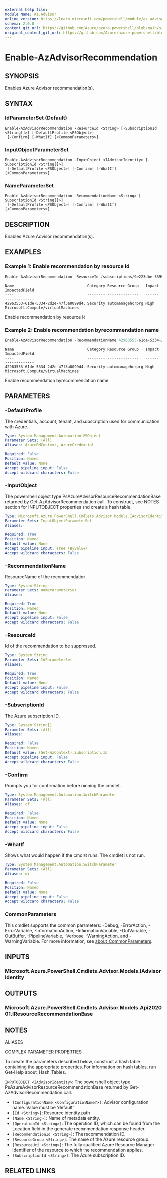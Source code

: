 ```yaml
---
external help file: 
Module Name: Az.Advisor
online version: https://learn.microsoft.com/powershell/module/az.advisor/Enable-AzAdvisorRecommendation
schema: 2.0.0
content_git_url: https://github.com/Azure/azure-powershell/blob/main/src/Advisor/Advisor/help/Enable-AzAdvisorRecommendation.md
original_content_git_url: https://github.com/Azure/azure-powershell/blob/main/src/Advisor/Advisor/help/Enable-AzAdvisorRecommendation.md
---
```


# Enable-AzAdvisorRecommendation

## SYNOPSIS
Enables Azure Advisor recommendation(s).

## SYNTAX

### IdParameterSet (Default)
```
Enable-AzAdvisorRecommendation -ResourceId <String> [-SubscriptionId <String[]>] [-DefaultProfile <PSObject>]
 [-Confirm] [-WhatIf] [<CommonParameters>]
```

### InputObjectParameterSet
```
Enable-AzAdvisorRecommendation -InputObject <IAdvisorIdentity> [-SubscriptionId <String[]>]
 [-DefaultProfile <PSObject>] [-Confirm] [-WhatIf] [<CommonParameters>]
```

### NameParameterSet
```
Enable-AzAdvisorRecommendation -RecommendationName <String> [-SubscriptionId <String[]>]
 [-DefaultProfile <PSObject>] [-Confirm] [-WhatIf] [<CommonParameters>]
```

## DESCRIPTION
Enables Azure Advisor recommendation(s).

## EXAMPLES

### Example 1: Enable recommendation by resource Id
```powershell
Enable-AzAdvisorRecommendation -ResourceId /subscriptions/9e223dbe-3399-4e19-88eb-0975f02ac87f/resourcegroups/automanagehcrprg/providers/microsoft.compute/virtualmachines/arcbox-capi-mgmt/providers/Microsoft.Advisor/recommendations/42963553-61de-5334-2d2e-47f3a0099d41
```

```output
Name                                 Category Resource Group   Impact ImpactedField
----                                 -------- --------------   ------ -------------
42963553-61de-5334-2d2e-47f3a0099d41 Security automanagehcrprg High   Microsoft.Compute/virtualMachines
```

Enable recommendation by resource Id

### Example 2: Enable recommendation byrecommendation name
```powershell
Enable-AzAdvisorRecommendation -RecommendationName 42963553-61de-5334-2d2e-47f3a0099d41
```

```output
Name                                 Category Resource Group   Impact ImpactedField
----                                 -------- --------------   ------ -------------
42963553-61de-5334-2d2e-47f3a0099d41 Security automanagehcrprg High   Microsoft.Compute/virtualMachines
```

Enable recommendation byrecommendation name

## PARAMETERS

### -DefaultProfile
The credentials, account, tenant, and subscription used for communication with Azure.

```yaml
Type: System.Management.Automation.PSObject
Parameter Sets: (All)
Aliases: AzureRMContext, AzureCredential

Required: False
Position: Named
Default value: None
Accept pipeline input: False
Accept wildcard characters: False
```

### -InputObject
The powershell object type PsAzureAdvisorResourceRecommendationBase returned by Get-AzAdvisorRecommendation call.
To construct, see NOTES section for INPUTOBJECT properties and create a hash table.

```yaml
Type: Microsoft.Azure.PowerShell.Cmdlets.Advisor.Models.IAdvisorIdentity
Parameter Sets: InputObjectParameterSet
Aliases:

Required: True
Position: Named
Default value: None
Accept pipeline input: True (ByValue)
Accept wildcard characters: False
```

### -RecommendationName
ResourceName of the recommendation.

```yaml
Type: System.String
Parameter Sets: NameParameterSet
Aliases:

Required: True
Position: Named
Default value: None
Accept pipeline input: False
Accept wildcard characters: False
```

### -ResourceId
Id of the recommendation to be suppressed.

```yaml
Type: System.String
Parameter Sets: IdParameterSet
Aliases:

Required: True
Position: Named
Default value: None
Accept pipeline input: False
Accept wildcard characters: False
```

### -SubscriptionId
The Azure subscription ID.

```yaml
Type: System.String[]
Parameter Sets: (All)
Aliases:

Required: False
Position: Named
Default value: (Get-AzContext).Subscription.Id
Accept pipeline input: False
Accept wildcard characters: False
```

### -Confirm
Prompts you for confirmation before running the cmdlet.

```yaml
Type: System.Management.Automation.SwitchParameter
Parameter Sets: (All)
Aliases: cf

Required: False
Position: Named
Default value: None
Accept pipeline input: False
Accept wildcard characters: False
```

### -WhatIf
Shows what would happen if the cmdlet runs.
The cmdlet is not run.

```yaml
Type: System.Management.Automation.SwitchParameter
Parameter Sets: (All)
Aliases: wi

Required: False
Position: Named
Default value: None
Accept pipeline input: False
Accept wildcard characters: False
```

### CommonParameters
This cmdlet supports the common parameters: -Debug, -ErrorAction, -ErrorVariable, -InformationAction, -InformationVariable, -OutVariable, -OutBuffer, -PipelineVariable, -Verbose, -WarningAction, and -WarningVariable. For more information, see [about_CommonParameters](http://go.microsoft.com/fwlink/?LinkID=113216).

## INPUTS

### Microsoft.Azure.PowerShell.Cmdlets.Advisor.Models.IAdvisorIdentity

## OUTPUTS

### Microsoft.Azure.PowerShell.Cmdlets.Advisor.Models.Api202001.IResourceRecommendationBase

## NOTES

ALIASES

COMPLEX PARAMETER PROPERTIES

To create the parameters described below, construct a hash table containing the appropriate properties. For information on hash tables, run Get-Help about_Hash_Tables.


`INPUTOBJECT <IAdvisorIdentity>`: The powershell object type PsAzureAdvisorResourceRecommendationBase returned by Get-AzAdvisorRecommendation call.
  - `[ConfigurationName <ConfigurationName?>]`: Advisor configuration name. Value must be 'default'
  - `[Id <String>]`: Resource identity path
  - `[Name <String>]`: Name of metadata entity.
  - `[OperationId <String>]`: The operation ID, which can be found from the Location field in the generate recommendation response header.
  - `[RecommendationId <String>]`: The recommendation ID.
  - `[ResourceGroup <String>]`: The name of the Azure resource group.
  - `[ResourceUri <String>]`: The fully qualified Azure Resource Manager identifier of the resource to which the recommendation applies.
  - `[SubscriptionId <String>]`: The Azure subscription ID.

## RELATED LINKS

